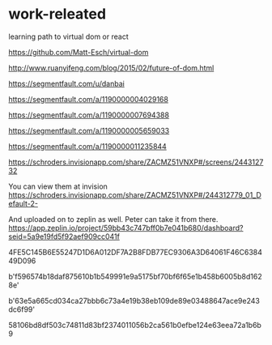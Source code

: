 # work-releated

learning path to virtual dom or react

https://github.com/Matt-Esch/virtual-dom

http://www.ruanyifeng.com/blog/2015/02/future-of-dom.html

https://segmentfault.com/u/danbai

https://segmentfault.com/a/1190000004029168

https://segmentfault.com/a/1190000007694388

https://segmentfault.com/a/1190000005659033

https://segmentfault.com/a/1190000011235844


https://schroders.invisionapp.com/share/ZACMZ51VNXP#/screens/244312732

You can view them at invision
https://schroders.invisionapp.com/share/ZACMZ51VNXP#/244312779_01_Default-2- 

And uploaded on to zeplin as well. Peter can take it from there.
https://app.zeplin.io/project/59bb43c747bff0b7e041b680/dashboard?seid=5a9e19fd5f92aef909cc041f


4FE5C145B6E55247D1D6A012DF7A2B8FDB77EC9306A3D64061F46C638449D096

b'f596574b18daf875610b1b549991e9a5175bf70bf6f65e1b458b6005b8d1628e'

b'63e5a665cd034ca27bbb6c73a4e19b38eb109de89e03488647ace9e243dc6f99'

  58106bd8df503c74811d83bf2374011056b2ca561b0efbe124e63eea72a1b6b9
